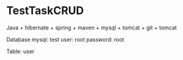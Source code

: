 # TestTaskCRUD

Java + hibernate + spring + maven + mysql + tomcat + git + tomcat

Database mysql: test
user: root
password: root

Table: user
